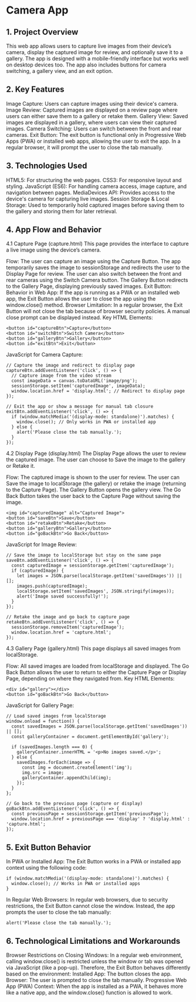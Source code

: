 # Camera App
## 1. Project Overview
This web app allows users to capture live images from their device’s camera, display the captured image for review, and optionally save it to a gallery. The app is designed with a mobile-friendly interface but works well on desktop devices too. The app also includes buttons for camera switching, a gallery view, and an exit option.

## 2. Key Features
Image Capture: Users can capture images using their device's camera.
Image Review: Captured images are displayed on a review page where users can either save them to a gallery or retake them.
Gallery View: Saved images are displayed in a gallery, where users can view their captured images.
Camera Switching: Users can switch between the front and rear cameras.
Exit Button: The exit button is functional only in Progressive Web Apps (PWA) or installed web apps, allowing the user to exit the app. In a regular browser, it will prompt the user to close the tab manually.

## 3. Technologies Used
HTML5: For structuring the web pages.
CSS3: For responsive layout and styling.
JavaScript (ES6): For handling camera access, image capture, and navigation between pages.
MediaDevices API: Provides access to the device's camera for capturing live images.
Session Storage & Local Storage: Used to temporarily hold captured images before saving them to the gallery and storing them for later retrieval.

## 4. App Flow and Behavior
4.1 Capture Page (capture.html)
This page provides the interface to capture a live image using the device’s camera.

Flow:
The user can capture an image using the Capture Button.
The app temporarily saves the image to sessionStorage and redirects the user to the Display Page for review.
The user can also switch between the front and rear cameras using the Switch Camera button.
The Gallery Button redirects to the Gallery Page, displaying previously saved images.
Exit Button:
Behavior in Web App: If the app is running as a PWA or an installed web app, the Exit Button allows the user to close the app using the window.close() method.
Browser Limitation: In a regular browser, the Exit Button will not close the tab because of browser security policies. A manual close prompt can be displayed instead.
Key HTML Elements:
```
<button id="captureBtn">Capture</button>
<button id="switchBtn">Switch Camera</button>
<button id="galleryBtn">Gallery</button>
<button id="exitBtn">Exit</button>
```
JavaScript for Camera Capture:
```
// Capture the image and redirect to display page
captureBtn.addEventListener('click', () => {
  // Capture image from the video stream
  const imageData = canvas.toDataURL('image/png');
  sessionStorage.setItem('capturedImage', imageData);
  window.location.href = 'display.html'; // Redirect to display page
});

// Exit the app or show a message for manual tab closure
exitBtn.addEventListener('click', () => {
  if (window.matchMedia('(display-mode: standalone)').matches) {
    window.close(); // Only works in PWA or installed app
  } else {
    alert('Please close the tab manually.');
  }
});
```
4.2 Display Page (display.html)
The Display Page allows the user to review the captured image. The user can choose to Save the image to the gallery or Retake it.

Flow:
The captured image is shown to the user for review.
The user can Save the image to localStorage (the gallery) or retake the image (returning to the Capture Page).
The Gallery Button opens the gallery view.
The Go Back Button takes the user back to the Capture Page without saving the image.
```
<img id="capturedImage" alt="Captured Image">
<button id="saveBtn">Save</button>
<button id="retakeBtn">Retake</button>
<button id="galleryBtn">Gallery</button>
<button id="goBackBtn">Go Back</button>
```
JavaScript for Image Review:
```
// Save the image to localStorage but stay on the same page
saveBtn.addEventListener('click', () => {
  const capturedImage = sessionStorage.getItem('capturedImage');
  if (capturedImage) {
    let images = JSON.parse(localStorage.getItem('savedImages')) || [];
    images.push(capturedImage);
    localStorage.setItem('savedImages', JSON.stringify(images));
    alert('Image saved successfully!');
  }
});

// Retake the image and go back to capture page
retakeBtn.addEventListener('click', () => {
  sessionStorage.removeItem('capturedImage');
  window.location.href = 'capture.html';
});
```
4.3 Gallery Page (gallery.html)
This page displays all saved images from localStorage.

Flow:
All saved images are loaded from localStorage and displayed.
The Go Back Button allows the user to return to either the Capture Page or Display Page, depending on where they navigated from.
Key HTML Elements:
```
<div id="gallery"></div>
<button id="goBackBtn">Go Back</button>
```
JavaScript for Gallery Page:
```
// Load saved images from localStorage
window.onload = function() {
  const savedImages = JSON.parse(localStorage.getItem('savedImages')) || [];
  const galleryContainer = document.getElementById('gallery');

  if (savedImages.length === 0) {
    galleryContainer.innerHTML = '<p>No images saved.</p>';
  } else {
    savedImages.forEach(image => {
      const img = document.createElement('img');
      img.src = image;
      galleryContainer.appendChild(img);
    });
  }
};

// Go back to the previous page (capture or display)
goBackBtn.addEventListener('click', () => {
  const previousPage = sessionStorage.getItem('previousPage');
  window.location.href = previousPage === 'display' ? 'display.html' : 'capture.html';
});
```
## 5. Exit Button Behavior
In PWA or Installed App:
The Exit Button works in a PWA or installed app context using the following code:
```
if (window.matchMedia('(display-mode: standalone)').matches) {
  window.close(); // Works in PWA or installed apps
}
```
In Regular Web Browsers:
In regular web browsers, due to security restrictions, the Exit Button cannot close the window. Instead, the app prompts the user to close the tab manually:
```
alert('Please close the tab manually.');
```
## 6. Technological Limitations and Workarounds
Browser Restrictions on Closing Windows:
In a regular web environment, calling window.close() is restricted unless the window or tab was opened via JavaScript (like a pop-up). Therefore, the Exit Button behaves differently based on the environment:
Installed App: The button closes the app.
Browser: The user is prompted to close the tab manually.
Progressive Web App (PWA) Context:
When the app is installed as a PWA, it behaves more like a native app, and the window.close() function is allowed to work.
